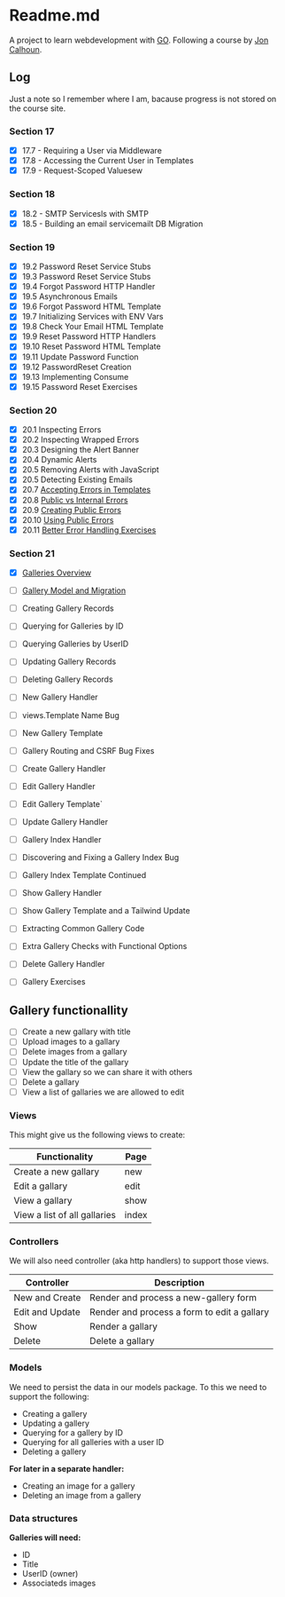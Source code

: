 # Readme.md

A project to learn webdevelopment with [GO](https://go.dev/). Following a course by [Jon Calhoun](https://www.calhoun.io/).

## Log

Just a note so I remember where I am, bacause progress is not stored on the course site.

### Section 17

- [x] 17.7 - Requiring a User via Middleware
- [x] 17.8 - Accessing the Current User in Templates
- [x] 17.9 - Request-Scoped Valuesew

### Section 18

- [x] 18.2 - SMTP Servicesls with SMTP
- [x] 18.5 - Building an email servicemailt DB Migration

### Section 19

- [x] 19.2 Password Reset Service Stubs
- [x] 19.3 Password Reset Service Stubs
- [x] 19.4 Forgot Password HTTP Handler
- [x] 19.5 Asynchronous Emails
- [x] 19.6 Forgot Password HTML Template
- [x] 19.7 Initializing Services with ENV Vars
- [x] 19.8 Check Your Email HTML Template
- [x] 19.9 Reset Password HTTP Handlers
- [x] 19.10 Reset Password HTML Template
- [x] 19.11 Update Password Function
- [x] 19.12 PasswordReset Creation
- [x] 19.13 Implementing Consume
- [x] 19.15 Password Reset Exercises

### Section 20

- [x] 20.1 Inspecting Errors
- [x] 20.2 Inspecting Wrapped Errors
- [x] 20.3 Designing the Alert Banner
- [x] 20.4 Dynamic Alerts
- [x] 20.5 Removing Alerts with JavaScript
- [x] 20.5 Detecting Existing Emails
- [x] 20.7 [Accepting Errors in Templates](https://courses.calhoun.io/lessons/les_wdv2_accept_errors_in_tpls)
- [x] 20.8 [Public vs Internal Errors](https://courses.calhoun.io/lessons/les_wdv2_pub_vs_int_errs)
- [x] 20.9 [Creating Public Errors](https://courses.calhoun.io/lessons/les_wdv2_create_pub_errs)
- [x] 20.10 [Using Public Errors](https://courses.calhoun.io/lessons/les_wdv2_using_pub_errs)
- [x] 20.11 [Better Error Handling Exercises](https://courses.calhoun.io/lessons/les_wdv2_better_err_exercises)

### Section 21

- [x] [Galleries Overview](https://courses.calhoun.io/lessons/les_wdv2_galleries_overview)
- [ ] [Gallery Model and Migration](https://courses.calhoun.io/lessons/les_wdv2_gallery_model_and_migration)
- [ ] Creating Gallery Records
- [ ] Querying for Galleries by ID
- [ ] Querying Galleries by UserID
- [ ] Updating Gallery Records
- [ ] Deleting Gallery Records
- [ ] New Gallery Handler
- [ ] views.Template Name Bug
- [ ] New Gallery Template
- [ ] Gallery Routing and CSRF Bug Fixes
- [ ] Create Gallery Handler
- [ ] Edit Gallery Handler
- [ ] Edit Gallery Template`
- [ ] Update Gallery Handler
- [ ] Gallery Index Handler
- [ ] Discovering and Fixing a Gallery Index Bug
- [ ] Gallery Index Template Continued
- [ ] Show Gallery Handler
- [ ] Show Gallery Template and a Tailwind Update
- [ ] Extracting Common Gallery Code
- [ ] Extra Gallery Checks with Functional Options
- [ ] Delete Gallery Handler
- [ ] Gallery Exercises


## Gallery functionallity
- [ ] Create a new gallary with title
- [ ] Upload images to a gallary
- [ ] Delete images from a gallary
- [ ] Update the title of the gallary
- [ ] View the gallary so we can share it with others
- [ ] Delete a gallary
- [ ] View a list of gallaries we are allowed to edit

### Views

This might give us the following views to create:

| Functionality | Page |
|---|---|
Create a new gallary| new
Edit a gallary| edit
View a gallary|show
View a list of all gallaries|index

### Controllers

We will also need controller (aka http handlers) to support those views.

Controller|Description
|-|-|
New and Create|Render and process a new-gallery form
Edit and Update|Render and process a form to edit a gallary
Show|Render a gallary
Delete|Delete a gallary

### Models

We need to persist the data in our models package. To this we need to support the following:

- Creating a gallery
- Updating a gallery
- Querying for a gallery by ID
- Querying for all galleries with a user ID
- Deleting a gallery

**For later in a separate handler:**
- Creating an image for a gallery
- Deleting an image from a gallery


### Data structures

**Galleries will need:**
- ID
- Title
- UserID (owner)
- Associateds images

